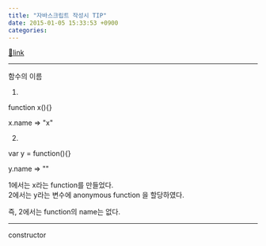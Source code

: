 ```yaml
---
title: "자바스크립트 작성시 TIP"
date: 2015-01-05 15:33:53 +0900
categories: 
---
```

[🔗link](http://www.mins01.com/mh/tech/read/921)
***


함수의 이름  


1.

function x(){}

x.name =&gt; "x"

  


2.

var y = function(){}

y.name =&gt; ""

  


1에서는 x라는 function를 만들었다.  
2에서는 y라는 변수에 anonymous function 을 할당하였다.

즉, 2에서는 function의 name는 없다.

  


- - - - - -

constructor


